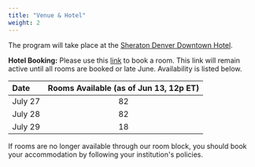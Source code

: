 ```yaml
---
title: "Venue & Hotel"
weight: 2
---
```


The program will take place at the [Sheraton Denver Downtown Hotel](
    https://www.marriott.com/en-us/hotels/dends-sheraton-denver-downtown-hotel/overview/).

**Hotel Booking:** Please use this [link](https://book.passkey.com/go/NSFAttendees) to book a room.
This link will remain 
active until all rooms are booked or late June. 
Availability is listed below.

|Date | Rooms Available (as of Jun 13, 12p ET) |
|:----|:----------------------------:|
|July 27 | 82 |
|July 28 | 82 |
|July 29 | 18 |

If rooms are no longer available through our room block, you should book your 
accommodation by following your institution's policies.

